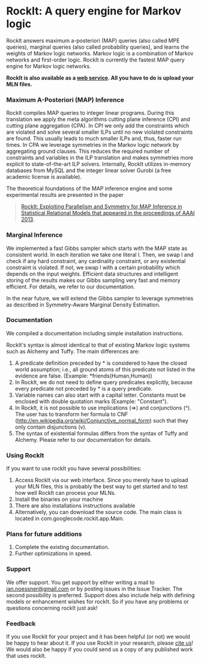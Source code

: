 # RockIt: A query engine for Markov logic

RockIt answers maximum a-posteriori (MAP) queries (also called MPE queries), marginal queries (also called probability queries), and learns the weights of Markov logic networks. Markov logic is a combination of Markov networks and first-order logic. RockIt is currently the fastest MAP query engine for Markov logic networks.

**RockIt is also available as a [web service](http://executor.informatik.uni-mannheim.de/systems/rockit/). All you have to do is upload your MLN files.**

### Maximum A-Posteriori (MAP) Inference

RockIt compiles MAP queries to integer linear programs. During this translation we apply the meta algorithms cutting plane 
inference (CPI) and cutting plane aggregation (CPA). In CPI we only add the constraints which are violated and solve several 
smaller ILPs until no new violated constraints are found. This usually leads to much smaller ILPs and, thus, faster run times. 
In CPA we leverage symmetries in the Markov logic network by aggregating ground clauses. This reduces the required number of 
constraints and variables in the ILP translation and makes symmetries more explicit to state-of-the-art ILP solvers. 
Internally, RockIt utilizes in-memory databases from MySQL and the integer linear solver Gurobi 
(a free academic license is available).

The theoretical foundations of the MAP inference engine and some experimental results are presented in the paper 
> [RockIt: Exploiting Parallelism and Symmetry for MAP Inference in Statistical Relational Models that appeared in the proceedings of AAAI 2013](https://www.aaai.org/ocs/index.php/WS/AAAIW13/paper/download/7049/6639).

### Marginal Inference

We implemented a fast Gibbs sampler which starts with the MAP state as consistent world. In each iteration we take one literal l. 
Then, we swap l and check if any hard constraint, any cardinality constraint, or any existential constraint is violated. 
If not, we swap l with a certain probability which depends on the input weights. Efficient data structures and intelligent 
storing of the results makes our Gibbs sampling very fast and memory efficient. For details, we refer to our documentation.

In the near future, we will extend the Gibbs sampler to leverage symmetries as described in Symmetry-Aware Marginal Density Estimation.

### Documentation

We compiled a documentation including simple installation instructions.

RockIt's syntax is almost identical to that of existing Markov logic systems such as Alchemy and Tuffy. The main differences are:

1.  A predicate definition preceded by * is considered to have the closed world assumption; i.e., all ground atoms of this predicate not listed in the evidence are false. (Example: *friends(Human,Human))
2.  In RockIt, we do not need to define query predicates explicitly, because every predicate not preceded by * is a query predicate.
3.  Variable names can also start with a capital letter. Constants must be enclosed with double quotation marks (Example: "Constant").
4.  In RockIt, it is not possible to use implications (=>) and conjunctions (^). The user has to transform her formula to CNF (http://en.wikipedia.org/wiki/Conjunctive_normal_form) such that they only contain disjunctions (v).
5.  The syntax of existential formulas differs from the syntax of Tuffy and Alchemy. Please refer to our documentation for details.

### Using RockIt

If you want to use rockIt you have several possibilities:

1. Access RockIt via our web interface. Since you merely have to upload your MLN files, this is probably the best way to get started and to test how well RockIt can process your MLNs.
2. Install the binaries on your machine
3. There are also installations instructions available
4. Alternatively, you can download the source code. The main class is located in com.googlecode.rockit.app.Main.

### Plans for future additions

1.  Complete the existing documentation.
2.  Further optimizations in speed.

### Support

We offer support. You get support by either writing a mail to jan.noessner@gmail.com or by posting issues in the Issue Tracker. 
The second possibility is preferred. 
Support does also include help with defining models or enhancement wishes for rockIt. 
So if you have any problems or questions concerning rockIt just ask!

### Feedback

If you use Rockit for your project and it has been helpful (or not) we would be happy to hear about it. If you use RockIt in your research, please [cite us](http://dblp.uni-trier.de/rec/bibtex/conf/aaai/NoessnerNS13)! We would also be happy if you could send us a copy of any published work that uses rockIt.
